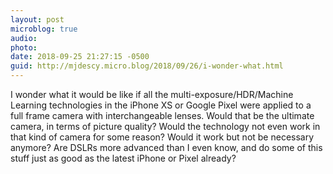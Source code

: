 ```yaml
---
layout: post
microblog: true
audio: 
photo: 
date: 2018-09-25 21:27:15 -0500
guid: http://mjdescy.micro.blog/2018/09/26/i-wonder-what.html
---
```

I wonder what it would be like if all the multi-exposure/HDR/Machine Learning technologies in the iPhone XS or Google Pixel were applied to a full frame camera with interchangeable lenses. Would that be the ultimate camera, in terms of picture quality? Would the technology not even work in that kind of camera for some reason? Would it work but not be necessary anymore? Are DSLRs more advanced than I even know, and do some of this stuff just as good as the latest iPhone or Pixel already?
